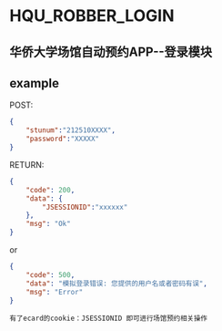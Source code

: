 # HQU_ROBBER_LOGIN

## 华侨大学场馆自动预约APP--登录模块

## example

POST:

```json
{
    "stunum":"212510XXXX",
    "password":"XXXXX"
}
```

RETURN:

```json
{
    "code": 200,
    "data": {
        "JSESSIONID":"xxxxxx"
    },
    "msg": "Ok"
}
```

or

```json
{
    "code": 500,
    "data": "模拟登录错误: 您提供的用户名或者密码有误",
    "msg": "Error"
}
```

`有了ecard的cookie：JSESSIONID 即可进行场馆预约相关操作`
